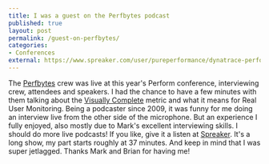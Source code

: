 ```yaml
---
title: I was a guest on the Perfbytes podcast
published: true
layout: post
permalink: /guest-on-perfbytes/
categories:
- Conferences
external: https://www.spreaker.com/user/pureperformance/dynatrace-perform-2017-wednesday-highlig
---
```


The [Perfbytes](http://perfbytes.com) crew was live at this year's Perform conference, interviewing crew, attendees and speakers. I had the chance to have a few minutes with them talking about the [Visually Complete](https://www.dynatrace.com/capabilities/digital-experience-monitoring/visually-complete/) metric and what it means for Real User Monitoring. Being a podcaster since 2009, it was funny for me doing an interview live from the other side of the microphone. But an experience I fully enjoyed, also mostly due to Mark's excellent interviewing skills. I should do more live podcasts! If you like, give it a listen at [Spreaker](https://www.spreaker.com/user/pureperformance/dynatrace-perform-2017-wednesday-highlig). It's a long show, my part starts roughly at 37 minutes. And keep in mind that I was super jetlagged. Thanks Mark and Brian for having me!
